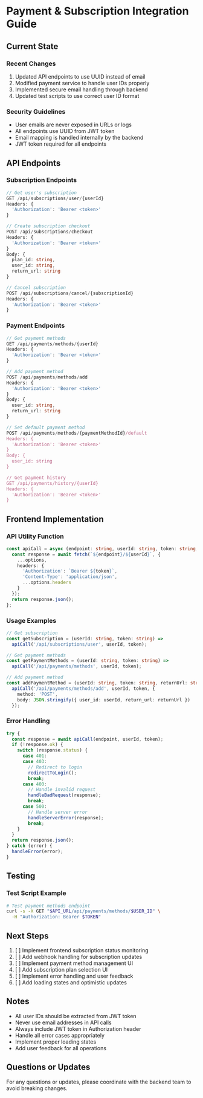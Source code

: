# Payment & Subscription Integration Guide

## Current State

### Recent Changes
1. Updated API endpoints to use UUID instead of email
2. Modified payment service to handle user IDs properly
3. Implemented secure email handling through backend
4. Updated test scripts to use correct user ID format

### Security Guidelines
- User emails are never exposed in URLs or logs
- All endpoints use UUID from JWT token
- Email mapping is handled internally by the backend
- JWT token required for all endpoints

## API Endpoints

### Subscription Endpoints
```typescript
// Get user's subscription
GET /api/subscriptions/user/{userId}
Headers: {
  'Authorization': 'Bearer <token>'
}

// Create subscription checkout
POST /api/subscriptions/checkout
Headers: {
  'Authorization': 'Bearer <token>'
}
Body: {
  plan_id: string,
  user_id: string,
  return_url: string
}

// Cancel subscription
POST /api/subscriptions/cancel/{subscriptionId}
Headers: {
  'Authorization': 'Bearer <token>'
}
```

### Payment Endpoints
```typescript
// Get payment methods
GET /api/payments/methods/{userId}
Headers: {
  'Authorization': 'Bearer <token>'
}

// Add payment method
POST /api/payments/methods/add
Headers: {
  'Authorization': 'Bearer <token>'
}
Body: {
  user_id: string,
  return_url: string
}

// Set default payment method
POST /api/payments/methods/{paymentMethodId}/default
Headers: {
  'Authorization': 'Bearer <token>'
}
Body: {
  user_id: string
}

// Get payment history
GET /api/payments/history/{userId}
Headers: {
  'Authorization': 'Bearer <token>'
}
```

## Frontend Implementation

### API Utility Function
```typescript
const apiCall = async (endpoint: string, userId: string, token: string, options = {}) => {
  const response = await fetch(`${endpoint}/${userId}`, {
    ...options,
    headers: {
      'Authorization': `Bearer ${token}`,
      'Content-Type': 'application/json',
      ...options.headers
    }
  });
  return response.json();
};
```

### Usage Examples
```typescript
// Get subscription
const getSubscription = (userId: string, token: string) => 
  apiCall('/api/subscriptions/user', userId, token);

// Get payment methods
const getPaymentMethods = (userId: string, token: string) => 
  apiCall('/api/payments/methods', userId, token);

// Add payment method
const addPaymentMethod = (userId: string, token: string, returnUrl: string) => 
  apiCall('/api/payments/methods/add', userId, token, {
    method: 'POST',
    body: JSON.stringify({ user_id: userId, return_url: returnUrl })
  });
```

### Error Handling
```typescript
try {
  const response = await apiCall(endpoint, userId, token);
  if (!response.ok) {
    switch (response.status) {
      case 401:
      case 403:
        // Redirect to login
        redirectToLogin();
        break;
      case 400:
        // Handle invalid request
        handleBadRequest(response);
        break;
      case 500:
        // Handle server error
        handleServerError(response);
        break;
    }
  }
  return response.json();
} catch (error) {
  handleError(error);
}
```

## Testing

### Test Script Example
```bash
# Test payment methods endpoint
curl -s -X GET "$API_URL/api/payments/methods/$USER_ID" \
  -H "Authorization: Bearer $TOKEN"
```

## Next Steps
1. [ ] Implement frontend subscription status monitoring
2. [ ] Add webhook handling for subscription updates
3. [ ] Implement payment method management UI
4. [ ] Add subscription plan selection UI
5. [ ] Implement error handling and user feedback
6. [ ] Add loading states and optimistic updates

## Notes
- All user IDs should be extracted from JWT token
- Never use email addresses in API calls
- Always include JWT token in Authorization header
- Handle all error cases appropriately
- Implement proper loading states
- Add user feedback for all operations

## Questions or Updates
For any questions or updates, please coordinate with the backend team to avoid breaking changes. 